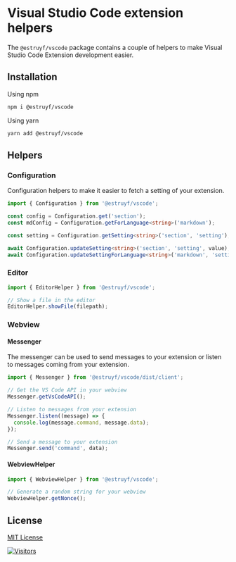 # Visual Studio Code extension helpers

The `@estruyf/vscode` package contains a couple of helpers to make Visual Studio Code Extension development easier.

## Installation

Using npm

```bash
npm i @estruyf/vscode
```

Using yarn

```bash
yarn add @estruyf/vscode
```

## Helpers

### Configuration

Configuration helpers to make it easier to fetch a setting of your extension.

```typescript
import { Configuration } from '@estruyf/vscode';

const config = Configuration.get('section');
const mdConfig = Configuration.getForLanguage<string>('markdown');

const setting = Configuration.getSetting<string>('section', 'setting');

await Configuration.updateSetting<string>('section', 'setting', value);
await Configuration.updateSettingForLanguage<string>('markdown', 'setting', value);
```

### Editor

```typescript
import { EditorHelper } from '@estruyf/vscode';

// Show a file in the editor
EditorHelper.showFile(filepath);
```

### Webview

#### Messenger

The messenger can be used to send messages to your extension or listen to messages coming from your extension.

```typescript
import { Messenger } from '@estruyf/vscode/dist/client';

// Get the VS Code API in your webview
Messenger.getVsCodeAPI();

// Listen to messages from your extension
Messenger.listen((message) => {
  console.log(message.command, message.data);
});

// Send a message to your extension
Messenger.send('command', data);
```

#### WebviewHelper

```typescript
import { WebviewHelper } from '@estruyf/vscode';

// Generate a random string for your webview
WebviewHelper.getNonce();
```

## License

[MIT License](./LICENSE)

[![Visitors](https://api.visitorbadge.io/api/visitors?path=https%3A%2F%2Fgithub.com%2Festruyf%2Fvscode-helpers&countColor=%23263759)](https://visitorbadge.io/status?path=https%3A%2F%2Fgithub.com%2Festruyf%2Fvscode-helpers)